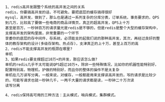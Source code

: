     
    1、redis高并发跟整个系统的高并发之间的关系
    redis，你要搞高并发的话，不可避免，要把底层的缓存搞得很好
    mysql，高并发，做到了，那么也是通过一系列复杂的分库分表，订单系统，事务要求的，QPS到几万，比较高了要做一些电商的商品详情页，真正的超高并发，QPS上十万
    甚至是百万，一秒钟百万的请求量光是redis是不够的，但是redis是整个大型的缓存架构中，支撑高并发的架构里面，非常重要的一个环节
    享委你的底层的存中间件，存系统，必须能支的起我们说的那种高并发，其次，再经过良好的整体的教存架构的设计(多级存架构、热点存)，支津真正的上十万，甚至上百万的高
    2、redis不能支撑高并发的瓶颈在哪里?   
    单机
    3、如果redis要支撑超过10万+的并发，那应该怎么做?
    单机的redis几乎不太可能说QPS超过10万+，除非一些特殊情况，比如你的机器性能特别好，配置特别高，物理机，护做的特别好，而且你的整体的操作不是太复杂
    单机在几万读写分离，一般来说，对缓存，一般都是用来支撑读高并发的，写的请求是比较少的，可能写请求也就一秒钟几千，一两千大量的请求都是读，一秒钟二十万次读
    读写分离

    4、redis保持高可用的三种方法：主从模式，哨兵模式，集群模式。